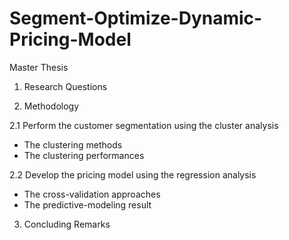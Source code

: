 # Segment-Optimize-Dynamic-Pricing-Model

Master Thesis

1. Research Questions

2. Methodology

2.1 Perform the customer segmentation using the cluster analysis
- The clustering methods 
- The clustering performances

2.2 Develop the pricing model using the regression analysis
- The cross-validation approaches 
- The predictive-modeling result

3. Concluding Remarks


